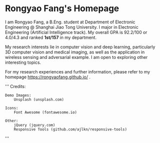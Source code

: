 # Rongyao Fang's Homepage

I am Rongyao Fang, a B.Eng. student at Department of Electronic Engineering @ Shanghai Jiao Tong University. I major in Electronic Engineering (Artificial Intelligence track). My overall GPA is 92.2/100 or 4.0/4.3 and ranked **1st/157** in my department. 

My research interests lie in computer vision and deep learning, particularly 3D computer vision and medical imaging, as well as the application in wireless sensing and adversarial example. I am open to exploring other interesting topics.

For my research experiences and further information, please refer to my homepage https://rongyaofang.github.io/ .




'''
Credits:

	Demo Images:
		Unsplash (unsplash.com)

	Icons:
		Font Awesome (fontawesome.io)

	Other:
		jQuery (jquery.com)
		Responsive Tools (github.com/ajlkn/responsive-tools)
'''
